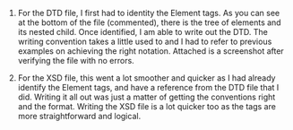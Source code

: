 

1. For the DTD file, I first had to identity the Element tags. As you can see at the bottom of the file (commented), there is the tree of elements and its nested child. Once identified, I am able to write out the DTD. The writing convention takes a little used to and I had to refer to previous examples on achieving the right notation. Attached is a screenshot after verifying the file with no errors.

2. For the XSD file, this went a lot smoother and quicker as I had already identify the Element tags, and have a reference from the DTD file that I did. Writing it all out was just a matter of getting the conventions right and the format. Writing the XSD file is a lot quicker too as the tags are more straightforward and logical. 